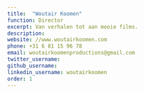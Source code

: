 ```yaml
---
title:  "Woutair Koomen"
function: Director
excerpt: Van verhalen tot aan mooie films.
description:
website: //www.woutairkoomen.com
phone: +31 6 81 15 96 78
email: woutairkoomenproductions@gmail.com
twitter_username:
github_username:
linkedin_username: woutairkoomen
order: 1
---
```

